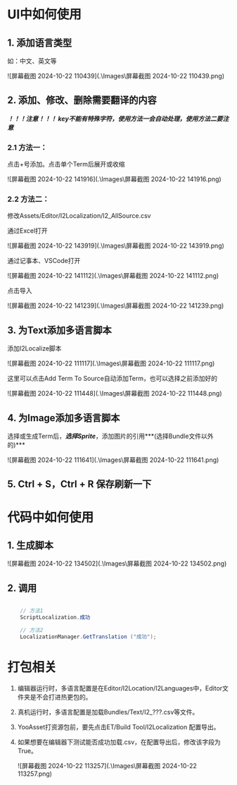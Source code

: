 # UI中如何使用

## 1. 添加语言类型

如：中文、英文等

![屏幕截图 2024-10-22 110439](.\Images\屏幕截图 2024-10-22 110439.png)

## 2. 添加、修改、删除需要翻译的内容

***！！！注意！！！ key不能有特殊字符，使用方法一会自动处理，使用方法二要注意*** 

### 2.1 方法一：

点击+号添加。点击单个Term后展开或收缩

![屏幕截图 2024-10-22 141916](.\Images\屏幕截图 2024-10-22 141916.png)

### 2.2 方法二：

修改Assets/Editor/I2Localization/I2_AllSource.csv

通过Excel打开

![屏幕截图 2024-10-22 143919](.\Images\屏幕截图 2024-10-22 143919.png)

通过记事本、VSCode打开

![屏幕截图 2024-10-22 141112](.\Images\屏幕截图 2024-10-22 141112.png)

点击导入

![屏幕截图 2024-10-22 141239](.\Images\屏幕截图 2024-10-22 141239.png)

## 3. 为Text添加多语言脚本

添加I2Localize脚本

![屏幕截图 2024-10-22 111117](.\Images\屏幕截图 2024-10-22 111117.png)

这里可以点击Add Term To Source自动添加Term，也可以选择之前添加好的

![屏幕截图 2024-10-22 111448](.\Images\屏幕截图 2024-10-22 111448.png)

## 4. 为Image添加多语言脚本

选择或生成Term后，***选择Sprite***，添加图片的引用***(选择Bundle文件以外的)***

![屏幕截图 2024-10-22 111641](.\Images\屏幕截图 2024-10-22 111641.png)

## 5. Ctrl + S，Ctrl + R 保存刷新一下



# 代码中如何使用

## 1. 生成脚本

![屏幕截图 2024-10-22 134502](.\Images\屏幕截图 2024-10-22 134502.png)

## 2. 调用

```C#

	// 方法1    
	ScriptLocalization.成功 

    // 方法2
    LocalizationManager.GetTranslation ("成功");
```



# 打包相关

1. 编辑器运行时，多语言配置是在Editor/I2Location/I2Languages中，Editor文件夹是不会打进热更包的。

2. 真机运行时，多语言配置是加载Bundles/Text/I2_???.csv等文件。

3. YooAsset打资源包前，要先点击ET/Build Tool/I2Localization 配置导出。

4. 如果想要在编辑器下测试能否成功加载.csv，在配置导出后，修改该字段为True。

   ![屏幕截图 2024-10-22 113257](.\Images\屏幕截图 2024-10-22 113257.png)